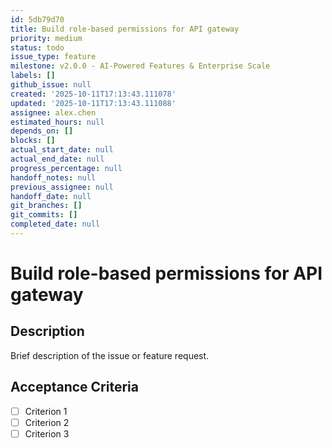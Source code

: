 ```yaml
---
id: 5db79d70
title: Build role-based permissions for API gateway
priority: medium
status: todo
issue_type: feature
milestone: v2.0.0 - AI-Powered Features & Enterprise Scale
labels: []
github_issue: null
created: '2025-10-11T17:13:43.111078'
updated: '2025-10-11T17:13:43.111088'
assignee: alex.chen
estimated_hours: null
depends_on: []
blocks: []
actual_start_date: null
actual_end_date: null
progress_percentage: null
handoff_notes: null
previous_assignee: null
handoff_date: null
git_branches: []
git_commits: []
completed_date: null
---
```


# Build role-based permissions for API gateway

## Description

Brief description of the issue or feature request.

## Acceptance Criteria

- [ ] Criterion 1
- [ ] Criterion 2
- [ ] Criterion 3